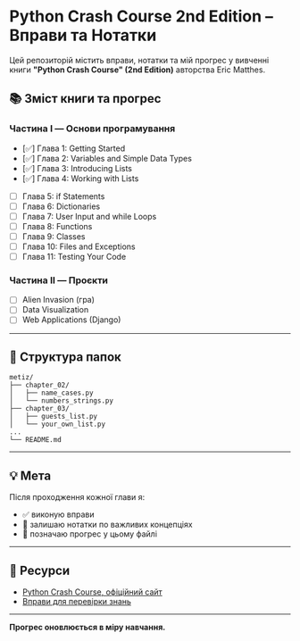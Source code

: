 # Python Crash Course 2nd Edition – Вправи та Нотатки

Цей репозиторій містить вправи, нотатки та мій прогрес у вивченні книги **"Python Crash Course" (2nd Edition)** авторства Eric Matthes.

## 📚 Зміст книги та прогрес

### Частина I — Основи програмування

- [✅] Глава 1: Getting Started
- [✅] Глава 2: Variables and Simple Data Types
- [✅] Глава 3: Introducing Lists
- [✅] Глава 4: Working with Lists
- [ ] Глава 5: if Statements
- [ ] Глава 6: Dictionaries
- [ ] Глава 7: User Input and while Loops
- [ ] Глава 8: Functions
- [ ] Глава 9: Classes
- [ ] Глава 10: Files and Exceptions
- [ ] Глава 11: Testing Your Code

### Частина II — Проєкти

- [ ] Alien Invasion (гра)
- [ ] Data Visualization
- [ ] Web Applications (Django)

---

## 📁 Структура папок

```
metiz/
├── chapter_02/
│   ├── name_cases.py
│   └── numbers_strings.py
├── chapter_03/
│   ├── guests_list.py
│   └── your_own_list.py
...
└── README.md
```

---

## 💡 Мета

Після проходження кожної глави я:
- ✅ виконую вправи
- 📝 залишаю нотатки по важливих концепціях
- 📌 позначаю прогрес у цьому файлі

---

## 🔗 Ресурси

- [Python Crash Course, офіційний сайт](https://ehmatthes.github.io/pcc_2e/)
- [Вправи для перевірки знань](https://github.com/ehmatthes/pcc_2e)

---

**Прогрес оновлюється в міру навчання.**

